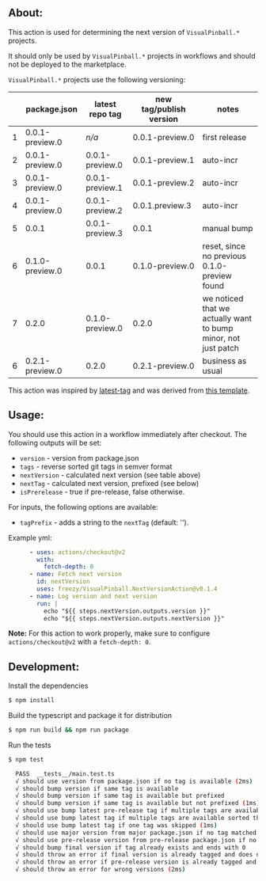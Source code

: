 ## About:

This action is used for determining the next version of `VisualPinball.*` projects.

It should only be used by `VisualPinball.*` projects in workflows and should not be deployed to the marketplace.

`VisualPinball.*` projects use the following versioning:


|   | package.json    | latest repo tag | new tag/publish version | notes                                                          |
|---|-----------------|-----------------|-------------------------|----------------------------------------------------------------|
| 1 | 0.0.1-preview.0 | *n/a*           | 0.0.1-preview.0         | first release                                                  |
| 2 | 0.0.1-preview.0 | 0.0.1-preview.0 | 0.0.1-preview.1         | auto-incr                                                      |
| 3 | 0.0.1-preview.0 | 0.0.1-preview.1 | 0.0.1-preview.2         | auto-incr                                                      |
| 4 | 0.0.1-preview.0 | 0.0.1-preview.2 | 0.0.1.preview.3         | auto-incr                                                      |
| 5 | 0.0.1           | 0.0.1-preview.3 | 0.0.1                   | manual bump                                                    |
| 6 | 0.1.0-preview.0 | 0.0.1           | 0.1.0-preview.0         | reset, since no previous 0.1.0-preview found                   |
| 7 | 0.2.0           | 0.1.0-preview.0 | 0.2.0                   | we noticed that we actually want to bump minor, not just patch |
| 6 | 0.2.1-preview.0 | 0.2.0           | 0.2.1-preview.0         | business as usual                                              |


This action was inspired by [latest-tag](https://github.com/EndBug/latest-tag) and was derived from [this template](https://github.com/actions/typescript-action).

## Usage:

You should use this action in a workflow immediately after checkout. The following outputs will be set:

- `version` - version from package.json
- `tags` - reverse sorted git tags in semver format
- `nextVersion` - calculated next version (see table above)
- `nextTag` - calculated next version, prefixed (see below)
- `isPrerelease` - true if pre-release, false otherwise.

For inputs, the following options are available:

- `tagPrefix` - adds a string to the `nextTag` (default: '').

Example yml:

```yaml
      - uses: actions/checkout@v2
        with:
          fetch-depth: 0
      - name: Fetch next version
        id: nextVersion
        uses: freezy/VisualPinball.NextVersionAction@v0.1.4
      - name: Log version and next version
        run: |
          echo "${{ steps.nextVersion.outputs.version }}"
          echo "${{ steps.nextVersion.outputs.nextVersion }}"
```           

**Note:** For this action to work properly, make sure to configure `actions/checkout@v2` with a `fetch-depth: 0`.

## Development:

Install the dependencies  
```bash
$ npm install
```

Build the typescript and package it for distribution
```bash
$ npm run build && npm run package
```

Run the tests
```bash
$ npm test

  PASS  __tests__/main.test.ts
  √ should use version from package.json if no tag is available (2ms)
  √ should bump version if same tag is available
  √ should bump version if same tag is available but prefixed
  √ should bump version if same tag is available but not prefixed (1ms)
  √ should use bump latest pre-release tag if multiple tags are available
  √ should use bump latest tag if multiple tags are available sorted the other way around
  √ should use bump latest tag if one tag was skipped (1ms)
  √ should use major version from major package.json if no tag matched
  √ should use pre-release version from pre-release package.json if no tag matched
  √ should bump final version if tag already exists and ends with 0
  √ should throw an error if final version is already tagged and does not end with 0 (9ms)
  √ should throw an error if pre-release version is already tagged and does not end with 0
  √ should throw an error for wrong versions (2ms)
```
